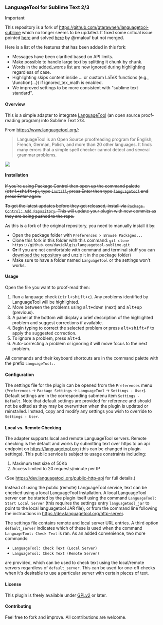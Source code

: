 ### LanguageTool for Sublime Text 2/3

> [!IMPORTANT]  
> This repository is a fork of https://github.com/gtarawneh/languagetool-sublime which no longer seems to be updated. 
> It fixed some critical issue pointed [here](https://github.com/gtarawneh/languagetool-sublime/issues/41) and solved [here](https://github.com/gtarawneh/languagetool-sublime/pull/42) by @rmalouf but not merged. 

Here is a list of the features that has been added in this fork:
- Messages have been clarified based on API limits.
- Make possible to handle large text by splitting it chunk by chunk.
- Words in the added_words list are now ignored during highlighting regardless of case.
- Highlighting skips content inside $...$ or custom LaTeX functions (e.g., \function{...}) if ignored_tex_math is enabled.
- We improved settings to be more consistent with "sublime text standard".

#### Overview

This is a simple adapter to integrate
[LanguageTool](https://languagetool.org/) (an open source proof-reading
program) into Sublime Text 2/3.

From https://www.languagetool.org/:

> LanguageTool is an Open Source proof­reading program for English, French,
> German, Polish, and more than 20 other languages. It finds many errors that
> a simple spell checker cannot detect and several grammar problems.

![](https://cdn.rawgit.com/gtarawneh/languagetool-sublime/master/demo.gif)

#### Installation

~~If you're using Package Control then open up the command palette
(<kbd>ctrl+shift+p</kbd>), type `install`, press Enter then type
`languagetool` and press Enter again.~~

~~To get the latest updates before they get released, install via `Package
Control: Add Repository`. This will update your plugin with new commits as
they are being pushed to the repo.~~

As this is a fork of the original repository, you need to manually install it by:
- Open the package folder with `Preferences > Browse Packages...`
- Clone this fork in this folder with this command: `git clone https://github.com/davidAlgis/languagetool-sublime.git` 
- __Or__ if you are not comfortable with command and terminal stuff you can [download the repository](https://github.com/davidAlgis/languagetool-sublime/archive/refs/heads/master.zip) and unzip it in the package folder) 
- Make sure to have a folder named ``LanguageTool`` or the settings won't works.

#### Usage

Open the file you want to proof-read then:

1. Run a language check (<kbd>ctrl+shift+c</kbd>). Any problems identified by LanguageTool will be highlighted.
2. Move between the problems using <kbd>alt+down</kbd> (next) and <kbd>alt+up</kbd> (previous).
3. A panel at the bottom will display a brief description  of the highlighted problem and suggest corrections if available.
4. Begin typing to correct the selected problem or press <kbd>alt+shift+f</kbd> to apply the suggested correction.
5. To ignore a problem, press <kbd>alt+d</kbd>.
6. Auto-correcting a problem or ignoring it will move focus to the next problem.

All commands and their keyboard shortcuts are in the command palette with the
prefix `LanguageTool:`.

#### Configuration

The settings file for the plugin can be opened from the `Preferences` menu
(`Preferences` &rarr; `Package Settings` &rarr; `LanguageTool` &rarr;
`Settings - User`). Default settings are in the corresponding submenu item
`Settings - Default`. Note that default settings are provided for reference
and should not be edited as they may be overwritten when the plugin is updated
or reinstalled. Instead, copy and modify any settings you wish to override to
`Settings - User`.

#### Local vs. Remote Checking

The adapter supports local and remote LanguageTool servers. Remote checking is
the default and works by submitting text over https to an api endpoint on
https://languagetool.org (this can be changed in plugin settings). This public
service is subject to usage constraints including:

1. Maximum text size of 50Kb
2. Access limited to 20 requests/minute per IP

(See https://dev.languagetool.org/public-http-api for full details.)

Instead of using the public (remote) LanguageTool service, text can be checked
using a local LanguageTool Installation. A local LanguageTool server can be
started by the plugin itself using the command `LanguageTool: Start Local
Server` (this requires the settings entry `languagetool_jar` to point to the
local languagetool JAR file), or from the command line following the
instructions in https://dev.languagetool.org/http-server.

The settings file contains remote and local server URL entries. A third option
`default_server` indicates which of these is used when the command
`LanguageTool: Check Text` is ran. As an added convenience, two more commands:

* `LanguageTool: Check Text (Local Server)`
* `LanguageTool: Check Text (Remote Server)`

are provided, which can be used to check text using the local/remote servers
regardless of `default_server`. This can be used for one-off checks when it's
desirable to use a particular server with certain pieces of text.

#### License

This plugin is freely available under
[GPLv2](https://www.gnu.org/licenses/old-licenses/gpl-2.0.html) or later.

#### Contributing

Feel free to fork and improve. All contributions are welcome.
